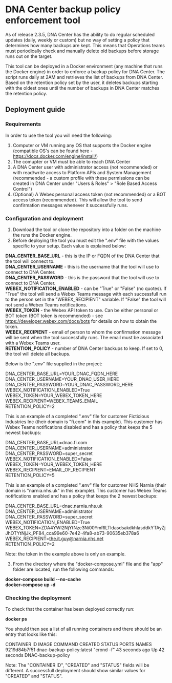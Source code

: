 # DNA Center backup policy enforcement tool

As of release 2.3.5, DNA Center has the ability to do regular scheduled updates (daily, weekly or custom) but no way of setting a policy that determines how many backups are kept. This means that Operations teams must periodically check and manually delete old backups before storage runs out on the target.

This tool can be deployed in a Docker environment (any machine that runs the Docker engine) in order to enforce a backup policy for DNA Center. The script runs daily at 2AM and retrieves the list of backups from DNA Center. Based on the retention policy set by the user, it deletes backups starting with the oldest ones until the number of backups in DNA Center matches the retention policy.

## Deployment guide

### Requirements

In order to use the tool you will need the following:

1) Computer or VM running any OS that supports the Docker engine (compatible OS's can be found here - https://docs.docker.com/engine/install/)
2) The comupter or VM must be able to reach DNA Center 
3) A DNA Center user with administrator access (not recommended) or with read/write access to Platform APIs and System Management (recommended - a custom profile with these permissions can be created in DNA Center under "Users & Roles" > "Role Based Access Control")
4) (Optional) A Webex personal access token (not recommended) or a BOT access token (recommended). This will allow the tool to send confirmation messages whenever it successfully runs.

### Configuration and deployment

1) Download the tool or clone the repository into a folder on the machine the runs the Docker engine.
2) Before deploying the tool you must edit the ".env" file with the values specific to your setup. Each value is explained below:

**DNA_CENTER_BASE_URL** - this is the IP or FQDN of the DNA Center that the tool will connect to.  
**DNA_CENTER_USERNAME** - this is the username that the tool will use to connect to DNA Center.  
**DNA_CENTER_PASSWORD** - this is the password that the tool will use to connect to DNA Center.  
**WEBEX_NOTIFICATION_ENABLED** - can be "True" or "False" (no quotes). If "True" the tool will send a Webex Teams message with each successfull run to the person set in the "WEBEX_RECIPIENT" variable. If "False" the tool will not send a Webex Teams notifications.  
**WEBEX_TOKEN** - the Webex API token to use. Can be either personal or BOT token (BOT token is recommended) - see https://developer.webex.com/docs/bots for details on how to obtain the token.  
**WEBEX_RECIPIENT** - email of person to whom the confirmation message will be sent when the tool successfully runs. The email must be associated with a Webex Teams user.  
**RETENTION_POLICY** - number of DNA Center backups to keep. If set to 0, the tool will delete all backups.  

Below is the ".env" file supplied in the project:

DNA_CENTER_BASE_URL=YOUR_DNAC_FQDN_HERE  
DNA_CENTER_USERNAME=YOUR_DNAC_USER_HERE  
DNA_CENTER_PASSWORD=YOUR_DNAC_PASSWORD_HERE  
WEBEX_NOTIFICATION_ENABLED=True  
WEBEX_TOKEN=YOUR_WEBEX_TOKEN_HERE  
WEBEX_RECIPIENT=WEBEX_TEAMS_EMAIL  
RETENTION_POLICY=2  

This is an example of a completed ".env" file for customer Ficticious Industries Inc (their domain is "fi.com" in this example). This customer has Webex Teams notifications disabled and has a policy that keeps the 5 newest backups:

DNA_CENTER_BASE_URL=dnac.fi.com  
DNA_CENTER_USERNAME=administrator  
DNA_CENTER_PASSWORD=super_secret  
WEBEX_NOTIFICATION_ENABLED=False  
WEBEX_TOKEN=YOUR_WEBEX_TOKEN_HERE  
WEBEX_RECIPIENT=EMAIL_OF_RECIPIENT  
RETENTION_POLICY=5  

This is an example of a completed ".env" file for customer NHS Narnia (their domain is "narnia.nhs.uk" in this example). This customer has Webex Teams notifications enabled and has a policy that keeps the 2 newest backups:

DNA_CENTER_BASE_URL=dnac.narnia.nhs.uk  
DNA_CENTER_USERNAME=administrator  
DNA_CENTER_PASSWORD=super_secret  
WEBEX_NOTIFICATION_ENABLED=True  
WEBEX_TOKEN=ZDA4YWI2NjYtNzc3Ni00YmRlLTldasdsakdkhlasddkYTAyZjJhOTYtNjJk_PF84_cca99e60-7e42-4fa8-ab73-90635eb378a6  
WEBEX_RECIPIENT=the.it.guy@narnia.nhs.net  
RETENTION_POLICY=2  

Note: the token in the example above is only an example.

3) From the directory where the "docker-compose.yml" file and the "app" folder are located, run the following commands:

**docker-compose build --no-cache**  
**docker-compose up -d**  

### Checking the deployment

To check that the container has been deployed correctly run:

**docker ps**  

You should then see a list of all running containers and there should be an entry that looks like this:

CONTAINER ID   IMAGE                       COMMAND                  CREATED          STATUS          PORTS                                                                                                NAMES
9219d84b7f51   dnac-backup-policy:latest   "crond -f"               43 seconds ago   Up 42 seconds                                                                                                        DNAC-backup-policy

Note: The "CONTAINER ID", "CREATED" and "STATUS" fields will be different. A successfull deployment should show similar values for "CREATED" and "STATUS".
